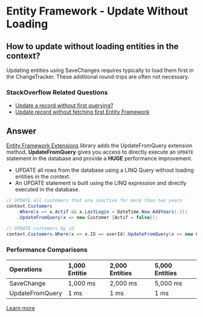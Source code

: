 # Entity Framework - Update Without Loading

## How to update without loading entities in the context?

Updating entities using SaveChanges requires typically to load them first in the ChangeTracker. These additional round-trips are often not necessary.

### StackOverflow Related Questions

 - [Update a record without first querying?](https://stackoverflow.com/questions/4218566/update-a-record-without-first-querying)
 - [Update record without fetching first Entity Framework](https://stackoverflow.com/questions/45938864/update-record-without-fetching-first-entity-framework?noredirect=1&lq=1)

## Answer

[Entity Framework Extensions](http://entityframework-extensions.net/) library adds the UpdateFromQuery extension method. **UpdateFromQuery** gives you access to directly execute an `UPDATE` statement in the database and provide a **HUGE** performance improvement.

 - UPDATE all rows from the database using a LINQ Query without loading entities in the context.
 - An UPDATE statement is built using the LINQ expression and directly executed in the database.


```csharp
// UPDATE all customers that are inactive for more than two years
context.Customers
    .Where(x => x.Actif && x.LastLogin < DateTime.Now.AddYears(-2))
    .UpdateFromQuery(x => new Customer {Actif = false});
	
// UPDATE customers by id
context.Customers.Where(x => x.ID == userId).UpdateFromQuery(x => new Customer {Actif = false});
```

### Performance Comparisons

|Operations	     |1,000 Entitie  |2,000 Entities |5,000 Entities|
|:-------------- |:------------- |:------------- |:------------ |
|SaveChange      |1,000 ms	     |2,000 ms	     |5,000 ms      |
|UpdateFromQuery |1 ms	         |1 ms	         |1 ms          |

[Learn more](http://entityframework-extensions.net/update-from-query)
